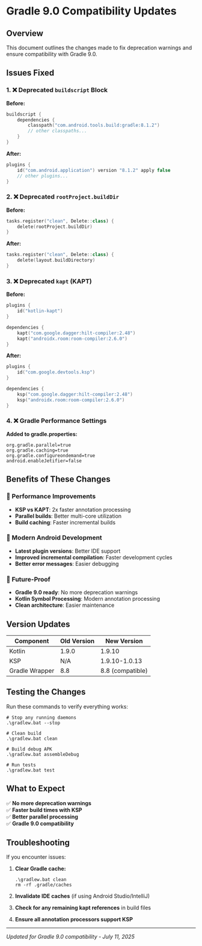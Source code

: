 # Gradle 9.0 Compatibility Updates

## Overview
This document outlines the changes made to fix deprecation warnings and ensure compatibility with Gradle 9.0.

## Issues Fixed

### 1. ❌ Deprecated `buildscript` Block

**Before:**

```kotlin
buildscript {
    dependencies {
        classpath("com.android.tools.build:gradle:8.1.2")
        // other classpaths...
    }
}
```

**After:**

```kotlin
plugins {
    id("com.android.application") version "8.1.2" apply false
    // other plugins...
}
```

### 2. ❌ Deprecated `rootProject.buildDir`

**Before:**

```kotlin
tasks.register("clean", Delete::class) {
    delete(rootProject.buildDir)
}
```

**After:**

```kotlin
tasks.register("clean", Delete::class) {
    delete(layout.buildDirectory)
}
```

### 3. ❌ Deprecated `kapt` (KAPT)

**Before:**

```kotlin
plugins {
    id("kotlin-kapt")
}

dependencies {
    kapt("com.google.dagger:hilt-compiler:2.48")
    kapt("androidx.room:room-compiler:2.6.0")
}
```

**After:**

```kotlin
plugins {
    id("com.google.devtools.ksp")
}

dependencies {
    ksp("com.google.dagger:hilt-compiler:2.48")
    ksp("androidx.room:room-compiler:2.6.0")
}
```

### 4. ❌ Gradle Performance Settings

**Added to gradle.properties:**

```properties
org.gradle.parallel=true
org.gradle.caching=true
org.gradle.configureondemand=true
android.enableJetifier=false
```

## Benefits of These Changes

### 🚀 Performance Improvements

- **KSP vs KAPT**: 2x faster annotation processing
- **Parallel builds**: Better multi-core utilization
- **Build caching**: Faster incremental builds

### 📱 Modern Android Development

- **Latest plugin versions**: Better IDE support
- **Improved incremental compilation**: Faster development cycles
- **Better error messages**: Easier debugging

### 🔮 Future-Proof

- **Gradle 9.0 ready**: No more deprecation warnings
- **Kotlin Symbol Processing**: Modern annotation processing
- **Clean architecture**: Easier maintenance

## Version Updates

| Component | Old Version | New Version |
|-----------|-------------|-------------|
| Kotlin | 1.9.0 | 1.9.10 |
| KSP | N/A | 1.9.10-1.0.13 |
| Gradle Wrapper | 8.8 | 8.8 (compatible) |

## Testing the Changes

Run these commands to verify everything works:

```batch
# Stop any running daemons
.\gradlew.bat --stop

# Clean build
.\gradlew.bat clean

# Build debug APK
.\gradlew.bat assembleDebug

# Run tests
.\gradlew.bat test
```

## What to Expect

✅ **No more deprecation warnings**  
✅ **Faster build times with KSP**  
✅ **Better parallel processing**  
✅ **Gradle 9.0 compatibility**  

## Troubleshooting

If you encounter issues:

1. **Clear Gradle cache:**

   ```batch
   .\gradlew.bat clean
   rm -rf .gradle/caches
   ```

2. **Invalidate IDE caches** (if using Android Studio/IntelliJ)

3. **Check for any remaining kapt references** in build files

4. **Ensure all annotation processors support KSP**

---

*Updated for Gradle 9.0 compatibility - July 11, 2025*
